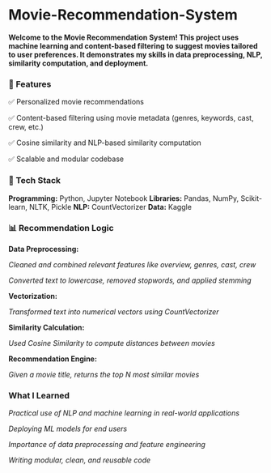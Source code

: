 # Movie-Recommendation-System

**Welcome to the Movie Recommendation System! This project uses machine learning and content-based filtering to suggest movies tailored to user preferences. It demonstrates my skills in data preprocessing, NLP, similarity computation, and deployment.**

### 🚀 Features
✅ Personalized movie recommendations

✅ Content-based filtering using movie metadata (genres, keywords, cast, crew, etc.)

✅ Cosine similarity and NLP-based similarity computation

✅ Scalable and modular codebase

### 🧠 Tech Stack

**Programming:**	Python, Jupyter Notebook
**Libraries:**	Pandas, NumPy, Scikit-learn, NLTK, Pickle
**NLP:** CountVectorizer
**Data:** Kaggle

### 📊 Recommendation Logic
**Data Preprocessing:**

*Cleaned and combined relevant features like overview, genres, cast, crew*

*Converted text to lowercase, removed stopwords, and applied stemming*

**Vectorization:**

*Transformed text into numerical vectors using CountVectorizer*

**Similarity Calculation:**

*Used Cosine Similarity to compute distances between movies*

**Recommendation Engine:**

*Given a movie title, returns the top N most similar movies*

###  What I Learned

*Practical use of NLP and machine learning in real-world applications*

*Deploying ML models for end users*

*Importance of data preprocessing and feature engineering*

*Writing modular, clean, and reusable code*

